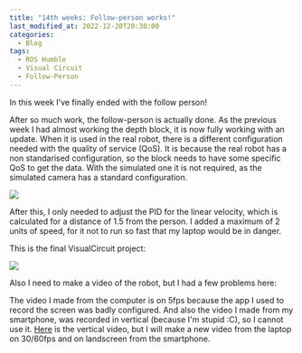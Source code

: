```yaml
---
title: "14th weeks: Follow-person works!"
last_modified_at: 2022-12-20T20:30:00
categories:
  - Blog
tags:
  - ROS Humble
  - Visual Circuit
  - Follow-Person
---
```


In this week I've finally ended with the follow person!

After so much work, the follow-person is actually done. As the previous week I had almost working the depth block, it is now fully working with an update. 
When it is used in the real robot, there is a different configuration needed with the quality of service (QoS). It is because the real robot has a non standarised configuration, so the block needs to have some specific QoS to get the data. With the simulated one it is not required, as the simulated camera has a standard configuration.

![](/2022-tfg-david-tapiador/images/depth_QoS.png)


After this, I only needed to adjust the PID for the linear velocity, which is calculated for a distance of 1.5 from the person. I added a maximum of 2 units of speed, for it not to run so fast that my laptop would be in danger.

This is the final VisualCircuit project:

![](/2022-tfg-david-tapiador/images/follow_person_final_model.png)


Also I need to make a video of the robot, but I had a few problems here:

The video I made from the computer is on 5fps because the app I used to record the screen was badly configured.
And also the video I made from my smartphone, was recorded in vertical (because I'm stupid :C), so I cannot use it.
[Here](https://www.youtube.com/shorts/k2odYsZ4wG8) is the vertical video, but I will make a new video from the laptop on 30/60fps and on landscreen from the smartphone.


